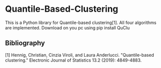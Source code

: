 # Quantile-Based-Clustering
This is a Python library for Quantile-based clustering[1].
All four algorithms are implemented.
Download on you pc using pip install QuClu


## Bibliography
[1] Hennig, Christian, Cinzia Viroli, and Laura Anderlucci. "Quantile-based clustering." Electronic Journal of Statistics 13.2 (2019): 4849-4883.
